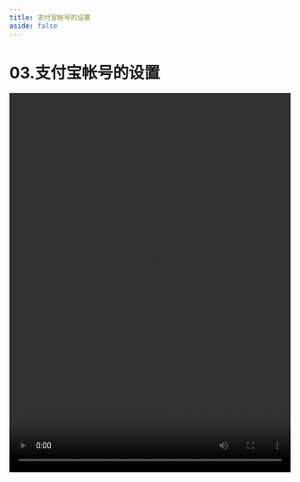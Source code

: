 ```yaml
---
title: 支付宝帐号的设置
aside: false
---
```


# 03.支付宝帐号的设置

<video autoplay src="http://qn.chinavanes.com/nodejs/module-23/03.支付宝帐号的设置.mp4" controls controlsList="nodownload" width="100%" height="680"/>


